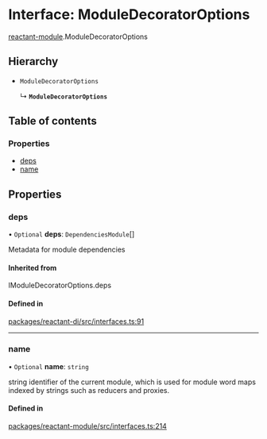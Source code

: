 # Interface: ModuleDecoratorOptions

[reactant-module](../modules/reactant_module.md).ModuleDecoratorOptions

## Hierarchy

- `ModuleDecoratorOptions`

  ↳ **`ModuleDecoratorOptions`**

## Table of contents

### Properties

- [deps](reactant_module.ModuleDecoratorOptions.md#deps)
- [name](reactant_module.ModuleDecoratorOptions.md#name)

## Properties

### deps

• `Optional` **deps**: `DependenciesModule`[]

Metadata for module dependencies

#### Inherited from

IModuleDecoratorOptions.deps

#### Defined in

[packages/reactant-di/src/interfaces.ts:91](https://github.com/unadlib/reactant/blob/f66dad8a/packages/reactant-di/src/interfaces.ts#L91)

___

### name

• `Optional` **name**: `string`

string identifier of the current module, which is used for module word maps indexed by strings such as reducers and proxies.

#### Defined in

[packages/reactant-module/src/interfaces.ts:214](https://github.com/unadlib/reactant/blob/f66dad8a/packages/reactant-module/src/interfaces.ts#L214)
